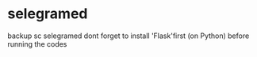 # selegramed
backup sc selegramed
dont forget to install 'Flask'first (on Python) before running the codes
